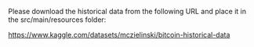



Please download the historical data from the following URL and place it in the src/main/resources folder:

https://www.kaggle.com/datasets/mczielinski/bitcoin-historical-data
